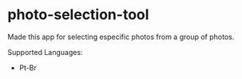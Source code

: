# photo-selection-tool

Made this app for selecting especific photos from a group of photos.

Supported Languages:
- Pt-Br
